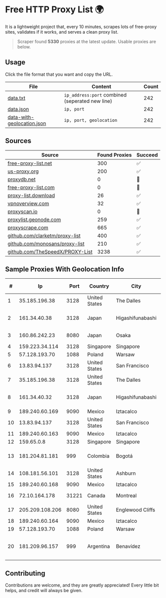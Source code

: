 
# Free HTTP Proxy List 🌍

It is a lightweight project that, every 10 minutes, scrapes lots of free-proxy sites, validates if it works, and serves a clean proxy list.


> Scraper found **5330** proxies at the latest update. Usable proxies are below.

## Usage

Click the file format that you want and copy the URL.


|File|Content|Count|
|----|-------|-----|
|[data.txt](https://raw.githubusercontent.com/themiralay/Proxy-List-World/master/data.txt)|`ip_address:port` combined (seperated new line)|242|
|[data.json](https://raw.githubusercontent.com/themiralay/Proxy-List-World/master/data.json)|`ip, port`|242|
|[data-with-geolocation.json](https://raw.githubusercontent.com/themiralay/Proxy-List-World/master/data-with-geolocation.json)|`ip, port, geolocation`|242|

## Sources

|Source|Found Proxies|Succeed|
|------|-------------|-------|
|[free-proxy-list.net](https://free-proxy-list.net)|300|✅|
|[us-proxy.org](https://www.us-proxy.org)|200|✅|
|[proxydb.net](http://proxydb.net)|0|🚫|
|[free-proxy-list.com](https://free-proxy-list.com/?page=&port=&type%5B%5D=http&type%5B%5D=https&up_time=0&search=Search)|0|🚫|
|[proxy-list.download](https://www.proxy-list.download/HTTP)|26|✅|
|[vpnoverview.com](https://vpnoverview.com/privacy/anonymous-browsing/free-proxy-servers)|32|✅|
|[proxyscan.io](https://www.proxyscan.io)|0|🚫|
|[proxylist.geonode.com](https://proxylist.geonode.com/api/proxy-list?limit=300&page=1&sort_by=lastChecked&sort_type=desc&protocols=http,https)|259|✅|
|[proxyscrape.com](https://api.proxyscrape.com/v2/?request=displayproxies&protocol=http&timeout=10000&country=all&ssl=all&anonymity=all)|665|✅|
|[github.com/clarketm/proxy-list](https://raw.githubusercontent.com/clarketm/proxy-list/master/proxy-list-raw.txt)|400|✅|
|[github.com/monosans/proxy-list](https://raw.githubusercontent.com/monosans/proxy-list/main/proxies/http.txt)|210|✅|
|[github.com/TheSpeedX/PROXY-List](https://raw.githubusercontent.com/TheSpeedX/PROXY-List/master/http.txt)|3238|✅|


## Sample Proxies With Geolocation Info

|#|Ip|Port|Country|City|Internet Service Provider|
|-|--|----|-------|----|-------------------------|
|1|35.185.196.38|3128|United States|The Dalles|Google LLC|
|2|161.34.40.38|3128|Japan|Higashifunabashi|NTT PC Communications, Inc.|
|3|160.86.242.23|8080|Japan|Osaka|Sony Network Communications Inc|
|4|159.223.34.114|3128|Singapore|Singapore|DigitalOcean, LLC|
|5|57.128.193.70|1088|Poland|Warsaw|OVH SAS|
|6|13.83.94.137|3128|United States|San Francisco|Microsoft Corporation|
|7|35.185.196.38|3128|United States|The Dalles|Google LLC|
|8|161.34.40.32|3128|Japan|Higashifunabashi|NTT PC Communications, Inc.|
|9|189.240.60.169|9090|Mexico|Iztacalco|Uninet S.A. de C.V.|
|10|13.83.94.137|3128|United States|San Francisco|Microsoft Corporation|
|11|189.240.60.163|9090|Mexico|Iztacalco|Uninet S.A. de C.V.|
|12|159.65.0.8|3128|Singapore|Singapore|DigitalOcean, LLC|
|13|181.204.81.181|999|Colombia|Bogotá|EPM Telecomunicaciones S.A. E.S.P.|
|14|108.181.56.101|3128|United States|Ashburn|Psychz Networks|
|15|189.240.60.168|9090|Mexico|Iztacalco|Uninet S.A. de C.V.|
|16|72.10.164.178|31221|Canada|Montreal|GloboTech Communications|
|17|205.209.108.206|8080|United States|Englewood Cliffs|Interserver, Inc|
|18|189.240.60.164|9090|Mexico|Iztacalco|Uninet S.A. de C.V.|
|19|57.128.193.70|1088|Poland|Warsaw|OVH SAS|
|20|181.209.96.157|999|Argentina|Benavídez|ARSAT - Empresa Argentina de Soluciones Satelitales S.A|



## Contributing

Contributions are welcome, and they are greatly appreciated! Every
little bit helps, and credit will always be given.

